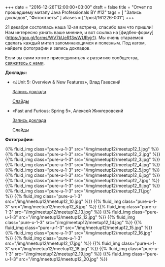 +++
date = "2016-12-26T12:00:00+03:00"
draft = false
title = "Отчет по прошедшему митапу Java Professionals BY #12"
tags = [
    "Запись докладов",
    "Фотоотчеты"
]
aliases = ["/post/161226-001"]
+++

21 декабря состоялась наша 12-ая встреча, спасибо вам что пришли! Нам интересно узнать ваше мнение, и вот ссылка на [фидбек-форму] (https://goo.gl/forms/WV7kUeR13wWURyjr1). Мы очень стараемся сделать каждый митап запоминающимся и полезным.
Под катом, найдете фотографии и запись докладов.

<!--more-->

Если вы сами хотите присоединиться к развитию сообщества, [свяжитесь с нами](http://jprof.by/contact/).

**Доклады:**

 * «JUnit 5: Overview & New Features», Влад Гаевский

     [Запись доклада](https://www.youtube.com/watch?v=0oNlagyXMPs)

     [Слайды](http://slides.com/kelstar/junit5)

 * «Fast and Furious: Spring 5», Алексей Жингеровский

     [Запись доклада](https://www.youtube.com/watch?v=yXtkY9K6dXw)

     [Слайды](http://www.slideshare.net/AliakseiZhynhiarousk/reactive-spring-framework-5)

**Фотографии:**

<div class="post_photos">

{{% fluid_img class="pure-u-1-3" src="/img/meetup12/meetup12_1.jpg" %}}
{{% fluid_img class="pure-u-1-3" src="/img/meetup12/meetup12_2.jpg" %}}
{{% fluid_img class="pure-u-1-3" src="/img/meetup12/meetup12_3.jpg" %}}
{{% fluid_img class="pure-u-1-3" src="/img/meetup12/meetup12_4.jpg" %}}
{{% fluid_img class="pure-u-1-3" src="/img/meetup12/meetup12_5.jpg" %}}
{{% fluid_img class="pure-u-1-3" src="/img/meetup12/meetup12_6.jpg" %}}
{{% fluid_img class="pure-u-1-3" src="/img/meetup12/meetup12_7.jpg" %}}
{{% fluid_img class="pure-u-1-3" src="/img/meetup12/meetup12_9.jpg" %}}
{{% fluid_img class="pure-u-1-3" src="/img/meetup12/meetup12_11.jpg" %}}
{{% fluid_img class="pure-u-1-3" src="/img/meetup12/meetup12_10.jpg" %}}
{{% fluid_img class="pure-u-1-3" src="/img/meetup12/meetup12_8.jpg" %}}
{{% fluid_img class="pure-u-1-3" src="/img/meetup12/meetup12_13.jpg" %}}
{{% fluid_img class="pure-u-1-3" src="/img/meetup12/meetup12_12.jpg" %}}
{{% fluid_img class="pure-u-1-3" src="/img/meetup12/meetup12_14.jpg" %}}
{{% fluid_img class="pure-u-1-3" src="/img/meetup12/meetup12_15.jpg" %}}
{{% fluid_img class="pure-u-1-3" src="/img/meetup12/meetup12_16.jpg" %}}
{{% fluid_img class="pure-u-1-3" src="/img/meetup12/meetup12_17.jpg" %}}
{{% fluid_img class="pure-u-1-3" src="/img/meetup12/meetup12_18.jpg" %}}
{{% fluid_img class="pure-u-1-3" src="/img/meetup12/meetup12_19.jpg" %}}
{{% fluid_img class="pure-u-1-3" src="/img/meetup12/meetup12_20.jpg" %}}

</div>
